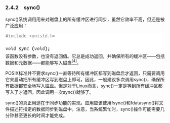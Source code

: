 ### 2.4.2　sync()

sync()系统调用用来对磁盘上的所有缓冲区进行同步，虽然它效率不高，但还是被广泛应用：



![41.jpg](../images/41.jpg)
该函数没有参数，也没有返回值。它总是成功返回，并确保所有的缓冲区——包括数据和元数据——都能够写入磁盘<a class="my_markdown" href="['#anchor24']"><sup class="my_markdown">[4]</sup></a>。

POSIX标准并不要求sync()一直等待所有缓冲区都写到磁盘后才返回，只需要调用它来启动把所有缓冲区写到磁盘上即可。因此，一般建议多次调用sync()，确保所有数据都安全地写入磁盘。但是对于Linux而言，sync()一定是等到所有缓冲区都写入了才返回，因此调用一次sync()就够了。

sync()的真正用途在于同步功能的实现。应用应该使用fsync()和fdatasync()将文件描述符指定的数据同步到磁盘中。注意，当系统繁忙时，sync()操作可能需要几分钟甚至更长的时间才能完成。

